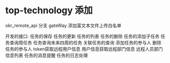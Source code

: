 # top-technology 添加
okr_remote_api 分支 
gateWay 添加富文本文件上传白名单

开发的接口:
任务的保存
任务的更新
任务的列表
任务的删除
任务的添加子任务
任务查询周任务
任务查询未来四周的任务
关联任务的查询
添加任务的参与人
删除任务的参与人
token获取远程用户信息
用户信息获取远程部门信息
远程人员部门信息列表
任务的消息提醒
任务的日志处理
